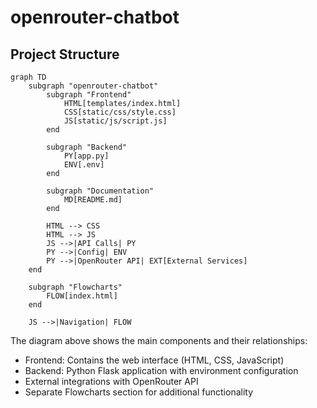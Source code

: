 # openrouter-chatbot

## Project Structure

```mermaid
graph TD
    subgraph "openrouter-chatbot"
        subgraph "Frontend"
            HTML[templates/index.html]
            CSS[static/css/style.css]
            JS[static/js/script.js]
        end

        subgraph "Backend"
            PY[app.py]
            ENV[.env]
        end

        subgraph "Documentation"
            MD[README.md]
        end

        HTML --> CSS
        HTML --> JS
        JS -->|API Calls| PY
        PY -->|Config| ENV
        PY -->|OpenRouter API| EXT[External Services]
    end

    subgraph "Flowcharts"
        FLOW[index.html]
    end

    JS -->|Navigation| FLOW
```

The diagram above shows the main components and their relationships:
- Frontend: Contains the web interface (HTML, CSS, JavaScript)
- Backend: Python Flask application with environment configuration
- External integrations with OpenRouter API
- Separate Flowcharts section for additional functionality

